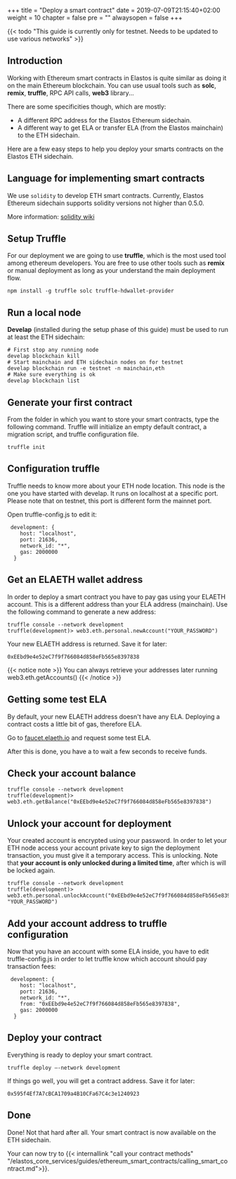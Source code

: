 +++
title = "Deploy a smart contract"
date = 2019-07-09T21:15:40+02:00
weight = 10
chapter = false
pre = ""
alwaysopen = false
+++

{{< todo "This guide is currently only for testnet. Needs to be updated to use various networks" >}}

## Introduction

Working with Ethereum smart contracts in Elastos is quite similar as doing it on the main Ethereum blockchain. You can use usual tools such as **solc**, **remix**, **truffle**, RPC API calls, **web3** library...

There are some specificities though, which are mostly:

- A different RPC address for the Elastos Ethereum sidechain.
- A different way to get ELA or transfer ELA (from the Elastos mainchain) to the ETH sidechain.

Here are a few easy steps to help you deploy your smarts contracts on the Elastos ETH sidechain.

## Language for implementing smart contracts

We use `solidity` to develop ETH smart contracts. Currently, Elastos Ethereum sidechain supports solidity versions not higher than 0.5.0.

More information: [solidity wiki](https://solidity.readthedocs.io/en/v0.4.5/)

## Setup Truffle

For our deployment we are going to use **truffle**, which is the most used tool among ethereum developers. You are free to use other tools such as **remix** or manual deployment as long as your understand the main deployment flow.

    npm install -g truffle solc truffle-hdwallet-provider

## Run a local node

**Develap** (installed during the setup phase of this guide) must be used to run at least the ETH sidechain:

    # First stop any running node
    develap blockchain kill 
    # Start mainchain and ETH sidechain nodes on for testnet
    develap blockchain run -e testnet -n mainchain,eth 
    # Make sure everything is ok
    develap blockchain list

## Generate your first contract

From the folder in which you want to store your smart contracts, type the following command. Truffle will initialize an empty default contract, a migration script, and truffle configuration file.

    truffle init

## Configuration truffle

Truffle needs to know more about your ETH node location. This node is the one you have started with develap. It runs on localhost at a specific port. Please note that on testnet, this port is different form the mainnet port.

Open truffle-config.js to edit it:

     development: {
        host: "localhost",             
        port: 21636,           
        network_id: "*",               
        gas: 2000000
      }

## Get an ELAETH wallet address

In order to deploy a smart contract you have to pay gas using your ELAETH account. This is a different address than your ELA address (mainchain). Use the following command to generate a new address:

    truffle console --network development
    truffle(development)> web3.eth.personal.newAccount("YOUR_PASSWORD")

Your new ELAETH address is returned. Save it for later:

    0xEEbd9e4e52eC7f9f766084d858eFb565e8397838

{{< notice note >}}
You can always retrieve your addresses later running web3.eth.getAccounts()
{{< /notice >}}

## Getting some test ELA

By default, your new ELAETH address doesn't have any ELA. Deploying a contract costs a little bit of gas, therefore ELA.

Go to [faucet.elaeth.io](http://faucet.elaeth.io) and request some test ELA.

After this is done, you have a to wait a few seconds to receive funds.

## Check your account balance

    truffle console --network development
    truffle(development)> web3.eth.getBalance("0xEEbd9e4e52eC7f9f766084d858eFb565e8397838")

## Unlock your account for deployment

Your created account is encrypted using your password. In order to let your ETH node access your account private key to sign the deployment transaction, you must give it a temporary access. This is unlocking. Note that **your account is only unlocked during a limited time**, after which is will be locked again.

    truffle console --network development
    truffle(development)> web3.eth.personal.unlockAccount("0xEEbd9e4e52eC7f9f766084d858eFb565e8397838", "YOUR_PASSWORD")

## Add your account address to truffle configuration

Now that you have an account with some ELA inside, you have to edit truffle-config.js in order to let truffle know which account should pay transaction fees:

     development: {
        host: "localhost",             
        port: 21636,           
        network_id: "*",               
        from: "0xEEbd9e4e52eC7f9f766084d858eFb565e8397838",
        gas: 2000000
      }

## Deploy your contract

Everything is ready to deploy your smart contract.

    truffle deploy –-network development

If things go well, you will get a contract address. Save it for later:

    0x595f4Ef7A7cBCA1709a4B10CFa67C4c3e1240923

## Done

Done! Not that hard after all. Your smart contract is now available on the ETH sidechain.

Your can now try to {{< internallink "call your contract methods" "/elastos_core_services/guides/ethereum_smart_contracts/calling_smart_contract.md">}}.
